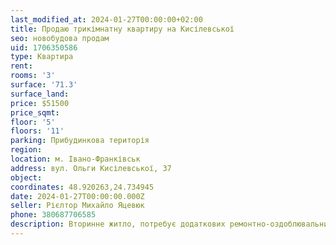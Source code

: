 ```yaml
---
last_modified_at: 2024-01-27T00:00:00+02:00
title: Продаю трикімнатну квартиру на Кисілевської
seo: новобудова продам
uid: 1706350586
type: Квартира
rent:
rooms: '3'
surface: '71.3'
surface_land:
price: $51500
price_sqmt:
floor: '5'
floors: '11'
parking: Прибудинкова територія
region:
location: м. Івано-Франківськ
address: вул. Ольги Кисілевської, 37
object:
coordinates: 48.920263,24.734945
date: 2024-01-27T00:00:00.000Z
seller: Рієлтор Михайло Яцевюк
phone: 380687706585
description: Вторинне житло, потребує додаткових ремонтно-оздоблювальних робіт
---
```

